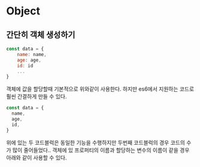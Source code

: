 # Object

## 간단히 객체 생성하기

```js
const data = {
    name: name,
    age: age,
    id: id
    ...
}
```

객체에 값을 할당할때 기본적으로 위와같이 사용한다.
하지만 es6에서 지원하는 코드로 훨씬 간결하게 만들 수 있다.

```js
const data = {
  name,
  age,
  id,
}
```

위에 있는 두 코드블럭은 동일한 기능을 수행하지만 두번째 코드블럭의 경우 코드의 수가 많이 줄어들었다..
객체에 있 프로퍼티의 이름과 할당하는 변수의 이름이 같을 경우 아래와 같이 사용할 수 있다.
